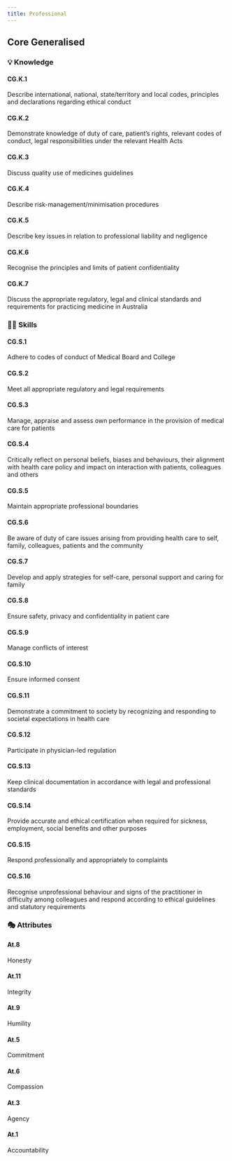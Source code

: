 ```yaml
---
title: Professional
---
```


## Core Generalised

### 💡 Knowledge

#### CG.K.1

Describe international, national, state/territory and local codes, principles and declarations regarding ethical conduct

#### CG.K.2

Demonstrate knowledge of duty of care, patient’s rights, relevant codes of conduct, legal responsibilities under the relevant Health Acts 

#### CG.K.3

Discuss quality use of medicines guidelines 

#### CG.K.4

Describe risk-management/minimisation procedures

#### CG.K.5

Describe key issues in relation to professional liability and negligence

#### CG.K.6

Recognise the principles and limits of patient confidentiality

#### CG.K.7

Discuss the appropriate regulatory, legal and clinical standards and requirements for practicing medicine in Australia

### 🤹‍♀️ Skills

#### CG.S.1

Adhere to codes of conduct of Medical Board and College

#### CG.S.2

Meet all appropriate regulatory and legal requirements 

#### CG.S.3

Manage, appraise and assess own performance in the provision of medical care for patients

#### CG.S.4

Critically reflect on personal beliefs, biases and behaviours, their alignment with health care policy and impact on interaction with patients, colleagues and others

#### CG.S.5

Maintain appropriate professional boundaries

#### CG.S.6

Be aware of duty of care issues arising from providing health care to self, family, colleagues, patients and the community

#### CG.S.7

Develop and apply strategies for self-care, personal support and caring for family

#### CG.S.8

Ensure safety, privacy and confidentiality in patient care

#### CG.S.9

Manage conflicts of interest  

#### CG.S.10

Ensure informed consent

#### CG.S.11

Demonstrate a commitment to society by recognizing and responding to societal expectations in health care

#### CG.S.12

Participate in physician-led regulation

#### CG.S.13

Keep clinical documentation in accordance with legal and professional standards

#### CG.S.14

Provide accurate and ethical certification when required for sickness, employment, social benefits and other purposes 

#### CG.S.15

Respond professionally and appropriately to complaints

#### CG.S.16

Recognise unprofessional behaviour and signs of the practitioner in difficulty among colleagues and respond according to ethical guidelines and statutory requirements

### 🎭 Attributes


#### At.8

Honesty 

#### At.11

Integrity 

#### At.9

Humility 

#### At.5

Commitment 

#### At.6

Compassion

#### At.3

Agency

#### At.1

Accountability
